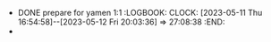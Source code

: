 - DONE prepare for yamen 1:1
  :LOGBOOK:
  CLOCK: [2023-05-11 Thu 16:54:58]--[2023-05-12 Fri 20:03:36] =>  27:08:38
  :END:
-